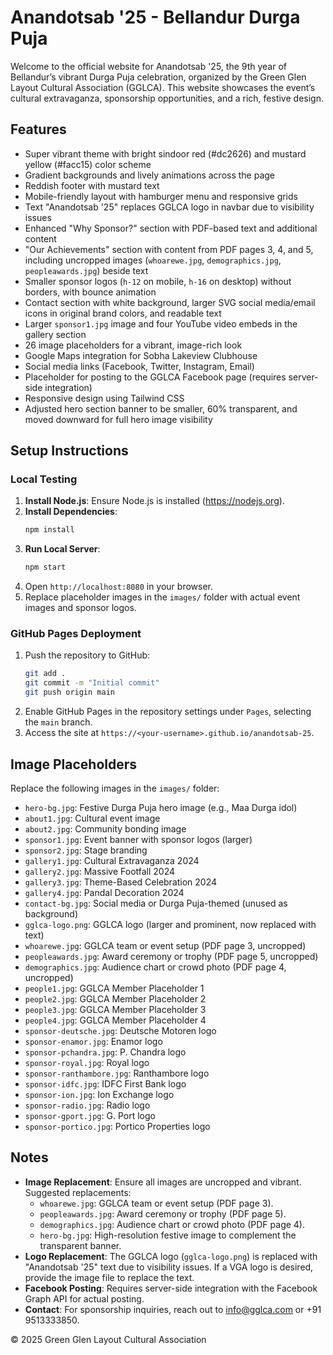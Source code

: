 # Anandotsab '25 - Bellandur Durga Puja

Welcome to the official website for Anandotsab '25, the 9th year of Bellandur’s vibrant Durga Puja celebration, organized by the Green Glen Layout Cultural Association (GGLCA). This website showcases the event’s cultural extravaganza, sponsorship opportunities, and a rich, festive design.

## Features
- Super vibrant theme with bright sindoor red (#dc2626) and mustard yellow (#facc15) color scheme
- Gradient backgrounds and lively animations across the page
- Reddish footer with mustard text
- Mobile-friendly layout with hamburger menu and responsive grids
- Text "Anandotsab '25" replaces GGLCA logo in navbar due to visibility issues
- Enhanced "Why Sponsor?" section with PDF-based text and additional content
- "Our Achievements" section with content from PDF pages 3, 4, and 5, including uncropped images (`whoarewe.jpg`, `demographics.jpg`, `peopleawards.jpg`) beside text
- Smaller sponsor logos (`h-12` on mobile, `h-16` on desktop) without borders, with bounce animation
- Contact section with white background, larger SVG social media/email icons in original brand colors, and readable text
- Larger `sponsor1.jpg` image and four YouTube video embeds in the gallery section
- 26 image placeholders for a vibrant, image-rich look
- Google Maps integration for Sobha Lakeview Clubhouse
- Social media links (Facebook, Twitter, Instagram, Email)
- Placeholder for posting to the GGLCA Facebook page (requires server-side integration)
- Responsive design using Tailwind CSS
- Adjusted hero section banner to be smaller, 60% transparent, and moved downward for full hero image visibility

## Setup Instructions

### Local Testing
1. **Install Node.js**: Ensure Node.js is installed (https://nodejs.org).
2. **Install Dependencies**:
   ```bash
   npm install
   ```
3. **Run Local Server**:
   ```bash
   npm start
   ```
4. Open `http://localhost:8080` in your browser.
5. Replace placeholder images in the `images/` folder with actual event images and sponsor logos.

### GitHub Pages Deployment
1. Push the repository to GitHub:
   ```bash
   git add .
   git commit -m "Initial commit"
   git push origin main
   ```
2. Enable GitHub Pages in the repository settings under `Pages`, selecting the `main` branch.
3. Access the site at `https://<your-username>.github.io/anandotsab-25`.

## Image Placeholders
Replace the following images in the `images/` folder:
- `hero-bg.jpg`: Festive Durga Puja hero image (e.g., Maa Durga idol)
- `about1.jpg`: Cultural event image
- `about2.jpg`: Community bonding image
- `sponsor1.jpg`: Event banner with sponsor logos (larger)
- `sponsor2.jpg`: Stage branding
- `gallery1.jpg`: Cultural Extravaganza 2024
- `gallery2.jpg`: Massive Footfall 2024
- `gallery3.jpg`: Theme-Based Celebration 2024
- `gallery4.jpg`: Pandal Decoration 2024
- `contact-bg.jpg`: Social media or Durga Puja-themed (unused as background)
- `gglca-logo.png`: GGLCA logo (larger and prominent, now replaced with text)
- `whoarewe.jpg`: GGLCA team or event setup (PDF page 3, uncropped)
- `peopleawards.jpg`: Award ceremony or trophy (PDF page 5, uncropped)
- `demographics.jpg`: Audience chart or crowd photo (PDF page 4, uncropped)
- `people1.jpg`: GGLCA Member Placeholder 1
- `people2.jpg`: GGLCA Member Placeholder 2
- `people3.jpg`: GGLCA Member Placeholder 3
- `people4.jpg`: GGLCA Member Placeholder 4
- `sponsor-deutsche.jpg`: Deutsche Motoren logo
- `sponsor-enamor.jpg`: Enamor logo
- `sponsor-pchandra.jpg`: P. Chandra logo
- `sponsor-royal.jpg`: Royal logo
- `sponsor-ranthambore.jpg`: Ranthambore logo
- `sponsor-idfc.jpg`: IDFC First Bank logo
- `sponsor-ion.jpg`: Ion Exchange logo
- `sponsor-radio.jpg`: Radio logo
- `sponsor-gport.jpg`: G. Port logo
- `sponsor-portico.jpg`: Portico Properties logo

## Notes
- **Image Replacement**: Ensure all images are uncropped and vibrant. Suggested replacements:
  - `whoarewe.jpg`: GGLCA team or event setup (PDF page 3).
  - `peopleawards.jpg`: Award ceremony or trophy (PDF page 5).
  - `demographics.jpg`: Audience chart or crowd photo (PDF page 4).
  - `hero-bg.jpg`: High-resolution festive image to complement the transparent banner.
- **Logo Replacement**: The GGLCA logo (`gglca-logo.png`) is replaced with "Anandotsab '25" text due to visibility issues. If a VGA logo is desired, provide the image file to replace the text.
- **Facebook Posting**: Requires server-side integration with the Facebook Graph API for actual posting.
- **Contact**: For sponsorship inquiries, reach out to info@gglca.com or +91 9513333850.

© 2025 Green Glen Layout Cultural Association